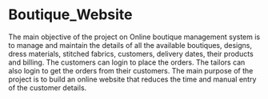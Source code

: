 # Boutique_Website
The main objective of the project on Online boutique management system is to manage and maintain the details of all the available boutiques, designs, dress materials, stitched fabrics, customers, delivery dates, their products and billing. The customers can login to place the orders. The tailors can also login to get the orders from their customers. The main purpose of the project is to build an online website that reduces the time and manual entry of the customer details.

